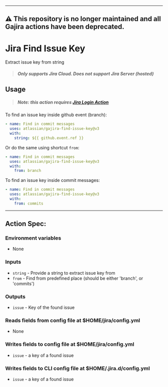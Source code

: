 ---------
⚠️ This repository is no longer maintained and all Gajira actions have been deprecated.
---------

# Jira Find Issue Key
Extract issue key from string

> ##### Only supports Jira Cloud. Does not support Jira Server (hosted)

## Usage

> ##### Note: this action requires [Jira Login Action](https://github.com/marketplace/actions/jira-login)

To find an issue key inside github event (branch):
```yaml
- name: Find in commit messages
  uses: atlassian/gajira-find-issue-key@v3
  with:
    string: ${{ github.event.ref }}
```

Or do the same using shortcut `from`:
```yaml
- name: Find in commit messages
  uses: atlassian/gajira-find-issue-key@v3
  with:
    from: branch
```

To find an issue key inside commit messages:
```yaml
- name: Find in commit messages
  uses: atlassian/gajira-find-issue-key@v3
  with:
    from: commits
```

----
## Action Spec:

### Environment variables
- None

### Inputs
- `string` - Provide a string to extract issue key from
- `from` - Find from predefined place (should be either 'branch', or 'commits')

### Outputs
- `issue` - Key of the found issue

### Reads fields from config file at $HOME/jira/config.yml
- None

### Writes fields to config file at $HOME/jira/config.yml
- `issue` - a key of a found issue

### Writes fields to CLI config file at $HOME/.jira.d/config.yml
- `issue` - a key of a found issue
